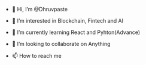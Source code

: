 - 👋 Hi, I’m @Dhruvpaste

- 👀 I’m interested in Blockchain, Fintech and AI
- 🌱 I’m currently learning React and Pyhton(Advance)
- 💞️ I’m looking to collaborate on Anything 
- 📫 How to reach me 

<!---
Ryuzaki20/Ryuzaki20 is a ✨ special ✨ repository because its `README.md` (this file) appears on your GitHub profile.
You can click the Preview link to take a look at your changes.
--->
